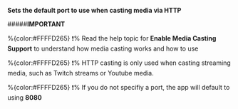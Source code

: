 **Sets the default port to use when casting media via HTTP**

#####__IMPORTANT__

%{color:#FFFFD265} ❗% Read the help topic for **Enable Media Casting Support** to understand how media casting works and how to use

%{color:#FFFFD265} ❗% HTTP casting is only used when casting streaming media, such as Twitch streams or Youtube media.

%{color:#FFFFD265} ❗% If you do not specifiy a port, the app will default to using **8080**